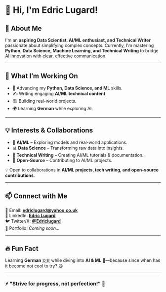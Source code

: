 # 👋 Hi, I'm Edric Lugard!

## 🚀 About Me
I'm an **aspiring Data Scientist, AI/ML enthusiast, and Technical Writer** passionate about simplifying complex concepts. Currently, I'm mastering **Python, Data Science, Machine Learning, and Technical Writing** to bridge AI innovation with clear, effective communication.

---

## 🎯 What I’m Working On
- 🚀 Advancing my **Python, Data Science, and ML** skills.
- ✍️ Writing engaging **AI/ML technical content**.
- 🏗️ Building real-world projects.
- 🌍 Learning **German** while exploring AI.

---

## 💡 Interests & Collaborations
- 🤖 **AI/ML** – Exploring models and real-world applications.
- 📊 **Data Science** – Transforming raw data into insights.
- 📄 **Technical Writing** – Creating AI/ML tutorials & documentation.
- 🔗 **Open-Source** – Contributing to AI/ML projects.

💡 Open to collaborations in **AI/ML projects, tech writing, and open-source contributions**.

---

## 📫 Connect with Me
📧 Email: **[edriclugard@yahoo.co.uk](mailto:edriclugard@yahoo.co.uk)**  
💼 LinkedIn: **[Edric Lugard](https://www.linkedin.com/in/edric-lugard-704557b6/)**  
🐦 Twitter/X: **[@Edriclugard](https://x.com/EdricLugard_)**  
📜 Portfolio: *Coming soon...*

---

## 🔥 Fun Fact
Learning **German** 🇩🇪 while diving into **AI & ML** 🤖—because since when has it become not cool to try? 😆

---
### ⚡ "Strive for progress, not perfection!" 🚀

